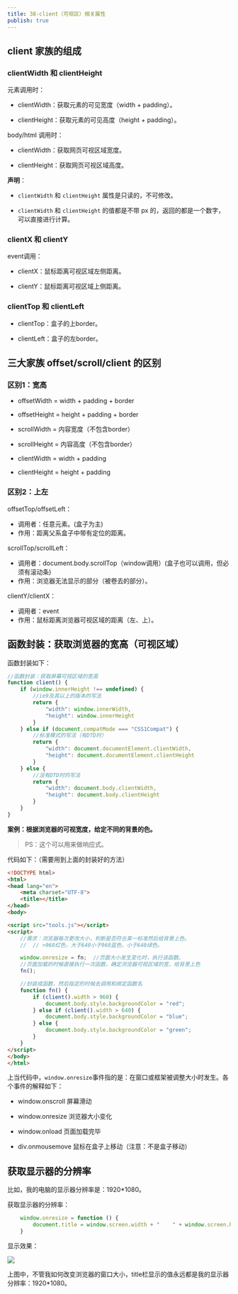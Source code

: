 ```yaml
---
title: 38-client（可视区）相关属性
publish: true
---
```


<ArticleTopAd></ArticleTopAd>





## client 家族的组成

### clientWidth 和 clientHeight

元素调用时：

- clientWidth：获取元素的可见宽度（width + padding）。

- clientHeight：获取元素的可见高度（height + padding）。


body/html 调用时：

- clientWidth：获取网页可视区域宽度。

- clientHeight：获取网页可视区域高度。

**声明**：

- `clientWidth` 和 `clientHeight` 属性是只读的，不可修改。

- `clientWidth` 和 `clientHeight` 的值都是不带 px 的，返回的都是一个数字，可以直接进行计算。


### clientX 和 clientY

event调用：

- clientX：鼠标距离可视区域左侧距离。

-  clientY：鼠标距离可视区域上侧距离。



### clientTop 和 clientLeft

- clientTop：盒子的上border。

- clientLeft：盒子的左border。


## 三大家族 offset/scroll/client 的区别

### 区别1：宽高

- offsetWidth  = width  + padding + border
- offsetHeight = height + padding + border

- scrollWidth   = 内容宽度（不包含border）
- scrollHeight  = 内容高度（不包含border）

- clientWidth  = width  + padding
- clientHeight = height + padding


### 区别2：上左


offsetTop/offsetLeft：

- 调用者：任意元素。(盒子为主)
- 作用：距离父系盒子中带有定位的距离。


scrollTop/scrollLeft：

- 调用者：document.body.scrollTop（window调用）(盒子也可以调用，但必须有滚动条)
- 作用：浏览器无法显示的部分（被卷去的部分）。


clientY/clientX：

- 调用者：event
- 作用：鼠标距离浏览器可视区域的距离（左、上）。




## 函数封装：获取浏览器的宽高（可视区域）

函数封装如下：

```javascript
//函数封装：获取屏幕可视区域的宽高
function client() {
    if (window.innerHeight !== undefined) {
        //ie9及其以上的版本的写法
        return {
            "width": window.innerWidth,
            "height": window.innerHeight
        }
    } else if (document.compatMode === "CSS1Compat") {
        //标准模式的写法（有DTD时）
        return {
            "width": document.documentElement.clientWidth,
            "height": document.documentElement.clientHeight
        }
    } else {
        //没有DTD时的写法
        return {
            "width": document.body.clientWidth,
            "height": document.body.clientHeight
        }
    }
}

```


**案例：根据浏览器的可视宽度，给定不同的背景的色。**

> PS：这个可以用来做响应式。

代码如下：（需要用到上面的封装好的方法）

```html
<!DOCTYPE html>
<html>
<head lang="en">
    <meta charset="UTF-8">
    <title></title>
</head>
<body>

<script src="tools.js"></script>
<script>
    //需求：浏览器每次更改大小，判断是否符合某一标准然后给背景上色。
    //  // >960红色，大于640小于960蓝色，小于640绿色。

    window.onresize = fn;  //页面大小发生变化时，执行该函数。
    //页面加载的时候直接执行一次函数，确定浏览器可视区域的宽，给背景上色
    fn();

    //封装成函数，然后指定的时候去调用和绑定函数名
    function fn() {
        if (client().width > 960) {
            document.body.style.backgroundColor = "red";
        } else if (client().width > 640) {
            document.body.style.backgroundColor = "blue";
        } else {
            document.body.style.backgroundColor = "green";
        }
    }
</script>
</body>
</html>
```


上当代码中，`window.onresize`事件指的是：在窗口或框架被调整大小时发生。各个事件的解释如下：

- window.onscroll        屏幕滑动

- window.onresize       浏览器大小变化

- window.onload	        页面加载完毕

- div.onmousemove    鼠标在盒子上移动（注意：不是盒子移动）



## 获取显示器的分辨率

比如，我的电脑的显示器分辨率是：1920*1080。


获取显示器的分辨率：

```javascript
    window.onresize = function () {
        document.title = window.screen.width + "    " + window.screen.height;
    }
```

显示效果：


![](http://img.smyhvae.com/20180203_2155.png)


上图中，不管我如何改变浏览器的窗口大小，title栏显示的值永远都是我的显示器分辨率：1920*1080。






